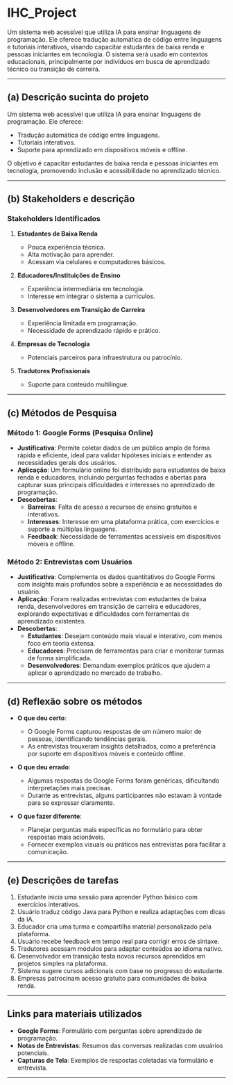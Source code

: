 # IHC_Project

Um sistema web acessível que utiliza IA para ensinar linguagens de programação. Ele oferece tradução automática de código entre linguagens e tutoriais interativos, visando capacitar estudantes de baixa renda e pessoas iniciantes em tecnologia. O sistema será usado em contextos educacionais, principalmente por indivíduos em busca de aprendizado técnico ou transição de carreira.

---

## (a) Descrição sucinta do projeto

Um sistema web acessível que utiliza IA para ensinar linguagens de programação. Ele oferece:
- Tradução automática de código entre linguagens.
- Tutoriais interativos.
- Suporte para aprendizado em dispositivos móveis e offline.

O objetivo é capacitar estudantes de baixa renda e pessoas iniciantes em tecnologia, promovendo inclusão e acessibilidade no aprendizado técnico.

---

## (b) Stakeholders e descrição

### **Stakeholders Identificados**
1. **Estudantes de Baixa Renda**  
   - Pouca experiência técnica.  
   - Alta motivação para aprender.  
   - Acessam via celulares e computadores básicos.

2. **Educadores/Instituições de Ensino**  
   - Experiência intermediária em tecnologia.  
   - Interesse em integrar o sistema a currículos.

3. **Desenvolvedores em Transição de Carreira**  
   - Experiência limitada em programação.  
   - Necessidade de aprendizado rápido e prático.

4. **Empresas de Tecnologia**  
   - Potenciais parceiros para infraestrutura ou patrocínio.

5. **Tradutores Profissionais**  
   - Suporte para conteúdo multilíngue.

---

## (c) Métodos de Pesquisa

### **Método 1: Google Forms (Pesquisa Online)**
- **Justificativa**: Permite coletar dados de um público amplo de forma rápida e eficiente, ideal para validar hipóteses iniciais e entender as necessidades gerais dos usuários.  
- **Aplicação**: Um formulário online foi distribuído para estudantes de baixa renda e educadores, incluindo perguntas fechadas e abertas para capturar suas principais dificuldades e interesses no aprendizado de programação.  
- **Descobertas**:
  - **Barreiras**: Falta de acesso a recursos de ensino gratuitos e interativos.
  - **Interesses**: Interesse em uma plataforma prática, com exercícios e suporte a múltiplas linguagens.
  - **Feedback**: Necessidade de ferramentas acessíveis em dispositivos móveis e offline.

### **Método 2: Entrevistas com Usuários**
- **Justificativa**: Complementa os dados quantitativos do Google Forms com insights mais profundos sobre a experiência e as necessidades do usuário.  
- **Aplicação**: Foram realizadas entrevistas com estudantes de baixa renda, desenvolvedores em transição de carreira e educadores, explorando expectativas e dificuldades com ferramentas de aprendizado existentes.  
- **Descobertas**:
  - **Estudantes**: Desejam conteúdo mais visual e interativo, com menos foco em teoria extensa.
  - **Educadores**: Precisam de ferramentas para criar e monitorar turmas de forma simplificada.
  - **Desenvolvedores**: Demandam exemplos práticos que ajudem a aplicar o aprendizado no mercado de trabalho.

---

## (d) Reflexão sobre os métodos

- **O que deu certo**:  
  - O Google Forms capturou respostas de um número maior de pessoas, identificando tendências gerais.
  - As entrevistas trouxeram insights detalhados, como a preferência por suporte em dispositivos móveis e conteúdo offline.

- **O que deu errado**:  
  - Algumas respostas do Google Forms foram genéricas, dificultando interpretações mais precisas.
  - Durante as entrevistas, alguns participantes não estavam à vontade para se expressar claramente.

- **O que fazer diferente**:  
  - Planejar perguntas mais específicas no formulário para obter respostas mais acionáveis.
  - Fornecer exemplos visuais ou práticos nas entrevistas para facilitar a comunicação.

---

## (e) Descrições de tarefas

1. Estudante inicia uma sessão para aprender Python básico com exercícios interativos.  
2. Usuário traduz código Java para Python e realiza adaptações com dicas da IA.  
3. Educador cria uma turma e compartilha material personalizado pela plataforma.  
4. Usuário recebe feedback em tempo real para corrigir erros de sintaxe.  
5. Tradutores acessam módulos para adaptar conteúdos ao idioma nativo.  
6. Desenvolvedor em transição testa novos recursos aprendidos em projetos simples na plataforma.  
7. Sistema sugere cursos adicionais com base no progresso do estudante.  
8. Empresas patrocinam acesso gratuito para comunidades de baixa renda.

---

## Links para materiais utilizados

- **Google Forms**: Formulário com perguntas sobre aprendizado de programação.  
- **Notas de Entrevistas**: Resumos das conversas realizadas com usuários potenciais.  
- **Capturas de Tela**: Exemplos de respostas coletadas via formulário e entrevista.

---
